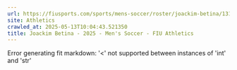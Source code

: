 ```yaml
---
url: https://fiusports.com/sports/mens-soccer/roster/joackim-betina/13165
site: Athletics
crawled_at: 2025-05-13T10:04:43.521350
title: Joackim Betina - 2025 - Men's Soccer - FIU Athletics
---
```


Error generating fit markdown: '<' not supported between instances of 'int' and 'str'